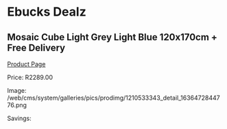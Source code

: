 
# Ebucks Dealz
## Mosaic Cube Light Grey Light Blue 120x170cm + Free Delivery
[Product Page](https://www.ebucks.com/web/shop/productSelected.do?prodId=1210533343&catId=1209942441)

Price: R2289.00

Image: /web/cms/system/galleries/pics/prodimg/1210533343_detail_1636472844776.png

Savings: 


	